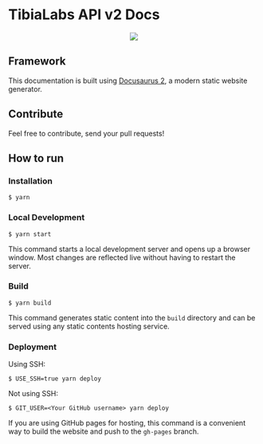 # TibiaLabs API v2 Docs

<div align="center"><img src="https://i.imgur.com/9jP3lNK.png"/></div>

## Framework

This documentation is built using [Docusaurus 2](https://docusaurus.io/), a modern static website generator.

## Contribute

Feel free to contribute, send your pull requests!

## How to run

### Installation

```
$ yarn
```

### Local Development

```
$ yarn start
```

This command starts a local development server and opens up a browser window. Most changes are reflected live without having to restart the server.

### Build

```
$ yarn build
```

This command generates static content into the `build` directory and can be served using any static contents hosting service.

### Deployment

Using SSH:

```
$ USE_SSH=true yarn deploy
```

Not using SSH:

```
$ GIT_USER=<Your GitHub username> yarn deploy
```

If you are using GitHub pages for hosting, this command is a convenient way to build the website and push to the `gh-pages` branch.
